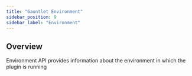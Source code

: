 ```yaml
---
title: "Gauntlet Environment"
sidebar_position: 9
sidebar_label: "Environment"
---
```


## Overview

Environment API provides information about the environment in which the plugin is running
